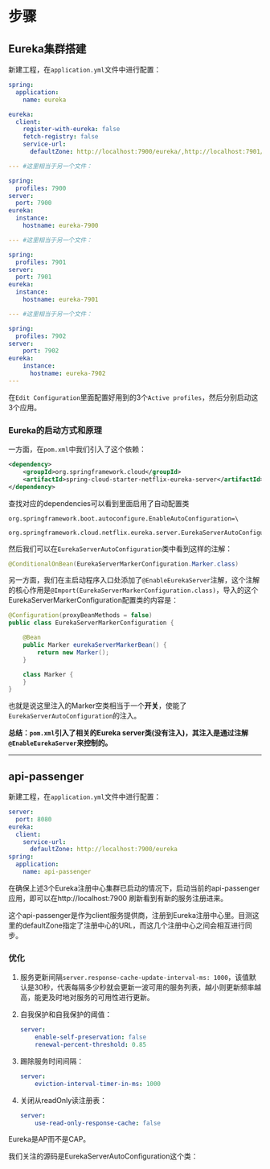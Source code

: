 # 步骤

## Eureka集群搭建

新建工程，在`application.yml`文件中进行配置：

```yml
spring:
  application:
    name: eureka

eureka:
  client:
    register-with-eureka: false
    fetch-registry: false
    service-url:
      defaultZone: http://localhost:7900/eureka/,http://localhost:7901/eureka/,http://localhost:7902/eureka/   #这里记得全部要写好

--- #这里相当于另一个文件：

spring:
  profiles: 7900
server:
  port: 7900
eureka:
  instance:
    hostname: eureka-7900

--- #这里相当于另一个文件：

spring:
  profiles: 7901
server:
  port: 7901
eureka:
  instance:
    hostname: eureka-7901

--- #这里相当于另一个文件：

spring:
  profiles: 7902
server:
    port: 7902
eureka:
    instance:
      hostname: eureka-7902
---
```

在`Edit Configuration`里面配置好用到的3个`Active profiles`，然后分别启动这3个应用。

### Eureka的启动方式和原理

一方面，在`pom.xml`中我们引入了这个依赖：

```xml
<dependency>
    <groupId>org.springframework.cloud</groupId>
    <artifactId>spring-cloud-starter-netflix-eureka-server</artifactId>
</dependency>
```

查找对应的dependencies可以看到里面启用了自动配置类

```factories
org.springframework.boot.autoconfigure.EnableAutoConfiguration=\
  org.springframework.cloud.netflix.eureka.server.EurekaServerAutoConfiguration
```

然后我们可以在`EurekaServerAutoConfiguration`类中看到这样的注解：

```java
@ConditionalOnBean(EurekaServerMarkerConfiguration.Marker.class)
```

另一方面，我们在主启动程序入口处添加了`@EnableEurekaServer`注解，这个注解的核心作用是`@Import(EurekaServerMarkerConfiguration.class)`，导入的这个EurekaServerMarkerConfiguration配置类的内容是：

```java
@Configuration(proxyBeanMethods = false)
public class EurekaServerMarkerConfiguration {

	@Bean
	public Marker eurekaServerMarkerBean() {
		return new Marker();
	}

	class Marker {
	}
}
```

也就是说这里注入的Marker空类相当于一个**开关**，使能了`EurekaServerAutoConfiguration`的注入。

**总结：`pom.xml`引入了相关的Eureka server类(没有注入)，其注入是通过注解`@EnableEurekaServer`来控制的。**

---

## api-passenger

新建工程，在`application.yml`文件中进行配置：

```yml
server:
  port: 8080
eureka:
  client:
    service-url:
      defaultZone: http://localhost:7900/eureka
spring:
  application:
    name: api-passenger
```

在确保上述3个Eureka注册中心集群已启动的情况下，启动当前的api-passenger应用，即可以在http://localhost:7900 刷新看到有新的服务注册进来。

这个api-passenger是作为client服务提供商，注册到Eureka注册中心里。目测这里的defaultZone指定了注册中心的URL，而这几个注册中心之间会相互进行同步。

### 优化

1. 服务更新间隔`server.response-cache-update-interval-ms: 1000`，该值默认是30秒，代表每隔多少秒就会更新一波可用的服务列表，越小则更新频率越高，能更及时地对服务的可用性进行更新。

2. 自我保护和自我保护的阈值：

   ```yml
   server:
       enable-self-preservation: false
       renewal-percent-threshold: 0.85
   ```

3. 踢除服务时间间隔：

   ```yml
   server:
       eviction-interval-timer-in-ms: 1000
   ```

4. 关闭从readOnly读注册表：

   ```yml
   server:
       use-read-only-response-cache: false
   ```

Eureka是AP而不是CAP。

我们关注的源码是EurekaServerAutoConfiguration这个类：

